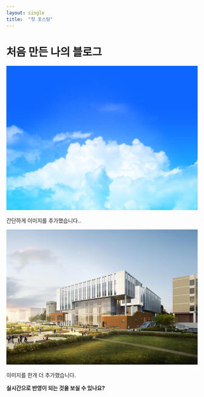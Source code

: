 ```yaml
---
layout: single 
title:  "첫 포스팅"
---
```


# 처음 만든 나의 블로그






![wrtFileImageView](../images/2024-07-05-blog/wrtFileImageView.jpg)

간단하게 이미지를 추가했습니다..





![lib](../images/2024-07-05-blog/lib.jpg)

이미지를 한개 더 추가했습니다.





**실시간으로 반영이 되는 것을 보실 수 있나요?**

